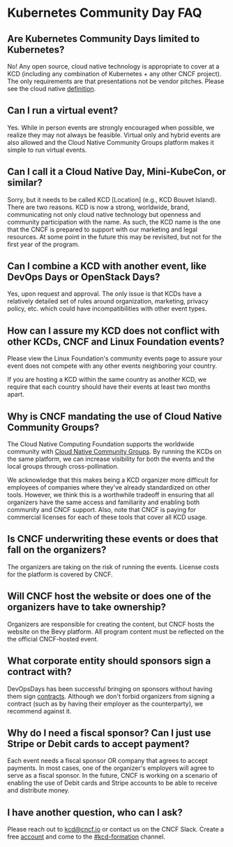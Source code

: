 # Kubernetes Community Day FAQ 

## Are Kubernetes Community Days limited to Kubernetes?

No! Any open source, cloud native technology is appropriate to cover at a KCD (including any combination of Kubernetes + any other CNCF project). The only requirements are that presentations not be vendor pitches. Please see the cloud native [definition](https://github.com/cncf/toc/blob/master/DEFINITION.md).

## Can I run a virtual event?
Yes. While in person events are strongly encouraged when possible, we realize they may not always be feasible. Virtual only and hybrid events are also allowed and the Cloud Native Community Groups platform makes it simple to run virtual events.

## Can I call it a Cloud Native Day, Mini-KubeCon, or similar?

Sorry, but it needs to be called KCD [Location] (e.g., KCD Bouvet Island). There are two reasons. KCD is now a strong, worldwide, brand, communicating not only cloud native technology but openness and community participation with the name. As such, the KCD name is the one that the CNCF is prepared to support with our marketing and legal resources. At some point in the future this may be revisited, but not for the first year of the program.

## Can I combine a KCD with another event, like DevOps Days or OpenStack Days?

Yes, upon request and approval. The only issue is that KCDs have a relatively detailed set of rules around organization, marketing, privacy policy, etc. which could have incompatibilities with other event types.

## How can I assure my KCD does not conflict with other KCDs, CNCF and Linux Foundation events?

Please view the Linux Foundation's community events page to assure your event does not compete with any other events neighboring your country. 

If you are hosting a KCD within the same country as another KCD, we require that each country should have their events at least two months apart.

## Why is CNCF mandating the use of Cloud Native Community Groups?

The Cloud Native Computing Foundation supports the worldwide community with [Cloud Native Community Groups](https://community.cncf.io/). By running the KCDs on the same platform, we can increase visibility for both the events and the local groups through cross-pollination.

We acknowledge that this makes being a KCD organizer more difficult for employees of companies where they've already standardized on other tools. However, we think this is a worthwhile tradeoff in ensuring that all organizers have the same access and familiarity and enabling both community and CNCF support. Also, note that CNCF is paying for commercial licenses for each of these tools that cover all KCD usage.

## Is CNCF underwriting these events or does that fall on the organizers?

The organizers are taking on the risk of running the events. License costs for the platform is covered by CNCF.

## Will CNCF host the website or does one of the organizers have to take ownership?

Organizers are responsible for creating the content, but CNCF hosts the website on the Bevy platform. All program content must be reflected on the the official CNCF-hosted event.

## What corporate entity should sponsors sign a contract with?

DevOpsDays has been successful bringing on sponsors without having them sign [contracts](https://devopsdays.org/sponsor/). Although we don't forbid organizers from signing a contract (such as by having their employer as the counterparty), we recommend against it.

## Why do I need a fiscal sponsor? Can I just use Stripe or Debit cards to accept payment? #

Each event needs a fiscal sponsor OR company that agrees to accept payments. In most cases, one of the organizer's employers will agree to serve as a fiscal sponsor. In the future, CNCF is working on a scenario of enabling the use of Debit cards and Stripe accounts to be able to receive and distribute money.

## I have another question, who can I ask?

Please reach out to kcd@cncf.io or contact us on the CNCF Slack. Create a free [account](https://slack.cncf.io) and come to the [#kcd-formation](https://cloud-native.slack.com/messages/CN6LBV16G) channel.
